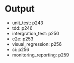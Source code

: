 # Output
- unit_test: p243
- tdd: p246
- intergration_test: p250
- e2e: p253 
- visual_regression: p256
- ci: p256
- monitoring_reporting: p259
